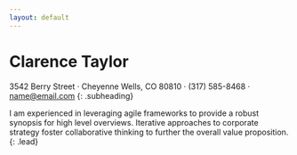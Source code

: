```yaml
---
layout: default
---
```


<h1 class="mb-0">Clarence
    <span class="text-primary">Taylor</span>
</h1>

3542 Berry Street · Cheyenne Wells, CO 80810 · (317) 585-8468 ·
[name@email.com](mailto:name@email.com)
{: .subheading}

I am experienced in leveraging agile frameworks to provide a robust synopsis for high level overviews. Iterative approaches to corporate strategy foster collaborative thinking to further the overall value proposition.
{: .lead}

<div class="social-icons">
    <a href="#">
        <i class="fab fa-linkedin-in"></i>
    </a>
    <a href="#">
        <i class="fab fa-github"></i>
    </a>
    <a href="#">
        <i class="fab fa-twitter"></i>
    </a>
    <a href="#">
        <i class="fab fa-facebook-f"></i>
    </a>
</div>
